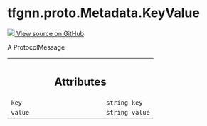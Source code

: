 # tfgnn.proto.Metadata.KeyValue

<!-- Insert buttons and diff -->

<a target="_blank" href="https://github.com/tensorflow/gnn/tree/master/tensorflow_gnn/proto/graph_schema.proto">
<img src="https://www.tensorflow.org/images/GitHub-Mark-32px.png" /> View source
on GitHub </a>

A ProtocolMessage

<!-- Placeholder for "Used in" -->
<!-- Tabular view -->

 <table class="responsive fixed orange">
<colgroup><col width="214px"><col></colgroup>
<tr><th colspan="2"><h2 class="add-link">Attributes</h2></th></tr>

<tr>
<td>
<code>key</code><a id="key"></a>
</td>
<td>
<code>string key</code>
</td>
</tr><tr>
<td>
<code>value</code><a id="value"></a>
</td>
<td>
<code>string value</code>
</td>
</tr>
</table>
